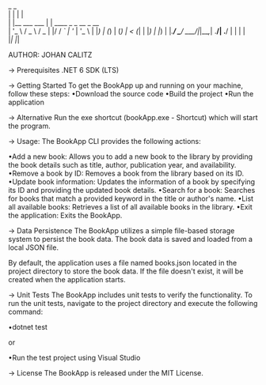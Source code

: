   _                 _                     
 | |               | |                    
 | |__   ___   ___ | | ____ _ _ __  _ __  
 | '_ \ / _ \ / _ \| |/ / _` | '_ \| '_ \ 
 | |_) | (_) | (_) |   < (_| | |_) | |_) |
 |_.__/ \___/ \___/|_|\_\__,_| .__/| .__/ 
                             | |   | |    
                             |_|   |_|  

AUTHOR: JOHAN CALITZ

-> Prerequisites
.NET 6 SDK (LTS)

-> Getting Started
To get the BookApp up and running on your machine, follow these steps:
•Download the source code
•Build the project
•Run the application

-> Alternative
Run the exe shortcut (bookApp.exe - Shortcut) which will start the program.

-> Usage:
The BookApp CLI provides the following actions:

•Add a new book: Allows you to add a new book to the library by providing the book details such as title, author, publication year, and availability.
•Remove a book by ID: Removes a book from the library based on its ID.
•Update book information: Updates the information of a book by specifying its ID and providing the updated book details.
•Search for a book: Searches for books that match a provided keyword in the title or author's name.
•List all available books: Retrieves a list of all available books in the library.
•Exit the application: Exits the BookApp.

-> Data Persistence
The BookApp utilizes a simple file-based storage system to persist the book data. The book data is saved and loaded from a local JSON file.

By default, the application uses a file named books.json located in the project directory to store the book data. If the file doesn't exist, it will be created when the application starts. 

-> Unit Tests
The BookApp includes unit tests to verify the functionality. To run the unit tests, navigate to the project directory and execute the following command:

•dotnet test 

or 

•Run the test project using Visual Studio

-> License
The BookApp is released under the MIT License.
